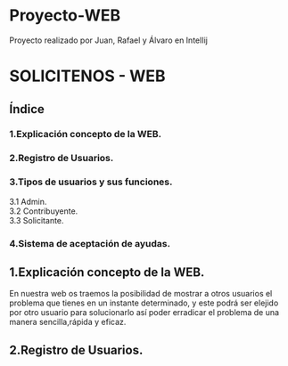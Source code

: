 # Proyecto-WEB
Proyecto realizado por Juan, Rafael y Álvaro en IntelIij


# SOLICITENOS - WEB 

## Índice

### 1.Explicación concepto de la WEB.
### 2.Registro de Usuarios.
### 3.Tipos de usuarios y sus funciones.  
3.1 Admin.  
3.2 Contribuyente.  
3.3 Solicitante.
### 4.Sistema de aceptación de ayudas.
  
## 1.Explicación concepto de la WEB.  
En nuestra web os traemos la posibilidad de mostrar a otros usuarios el problema que tienes en un instante determinado, y este podrá ser elejido por otro usuario para solucionarlo así poder erradicar el problema de una manera sencilla,rápida y eficaz.  
## 2.Registro de Usuarios.  

